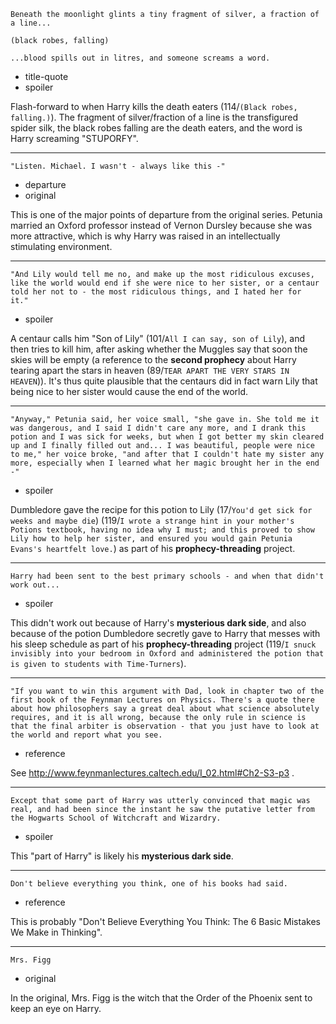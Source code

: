 ```
Beneath the moonlight glints a tiny fragment of silver, a fraction of a line...

(black robes, falling)

...blood spills out in litres, and someone screams a word.
```

* title-quote
* spoiler

Flash-forward to when Harry kills the death eaters (114/`(Black robes,
falling.)`).  The fragment of silver/fraction of a line is the
transfigured spider silk, the black robes falling are the death
eaters, and the word is Harry screaming "STUPORFY".

---

```
"Listen. Michael. I wasn't - always like this -"
```

* departure
* original

This is one of the major points of departure from the original series.
Petunia married an Oxford professor instead of Vernon Dursley because
she was more attractive, which is why Harry was raised in an
intellectually stimulating environment.

---

```
"And Lily would tell me no, and make up the most ridiculous excuses,
like the world would end if she were nice to her sister, or a centaur
told her not to - the most ridiculous things, and I hated her for
it."
```

* spoiler

A centaur calls him "Son of Lily" (101/`All I can say, son of Lily`),
and then tries to kill him, after asking whether the Muggles say that
soon the skies will be empty (a reference to the **second prophecy**
about Harry tearing apart the stars in heaven (89/`TEAR APART THE VERY
STARS IN HEAVEN`)).  It's thus quite plausible that the centaurs did
in fact warn Lily that being nice to her sister would cause the end of
the world.

---

```
"Anyway," Petunia said, her voice small, "she gave in. She told me it
was dangerous, and I said I didn't care any more, and I drank this
potion and I was sick for weeks, but when I got better my skin cleared
up and I finally filled out and... I was beautiful, people were nice
to me," her voice broke, "and after that I couldn't hate my sister any
more, especially when I learned what her magic brought her in the end
-"
```

* spoiler

Dumbledore gave the recipe for this potion to Lily (17/`You'd get sick
for weeks and maybe die`) (119/`I wrote a strange hint in your
mother's Potions textbook, having no idea why I must; and this proved
to show Lily how to help her sister, and ensured you would gain
Petunia Evans's heartfelt love.`) as part of his
**prophecy-threading** project.

---

```
Harry had been sent to the best primary schools - and when that didn't
work out...
```

* spoiler

This didn't work out because of Harry's **mysterious dark side**, and
also because of the potion Dumbledore secretly gave to Harry that
messes with his sleep schedule as part of his **prophecy-threading**
project (119/`I snuck invisibly into your bedroom in Oxford and
administered the potion that is given to students with Time-Turners`).

---

```
"If you want to win this argument with Dad, look in chapter two of the
first book of the Feynman Lectures on Physics. There's a quote there
about how philosophers say a great deal about what science absolutely
requires, and it is all wrong, because the only rule in science is
that the final arbiter is observation - that you just have to look at
the world and report what you see.
```

* reference

See http://www.feynmanlectures.caltech.edu/I_02.html#Ch2-S3-p3 .

---

```
Except that some part of Harry was utterly convinced that magic was
real, and had been since the instant he saw the putative letter from
the Hogwarts School of Witchcraft and Wizardry.
```

* spoiler

This "part of Harry" is likely his **mysterious dark side**.

---

```
Don't believe everything you think, one of his books had said.
```

* reference

This is probably "Don't Believe Everything You Think: The 6 Basic
Mistakes We Make in Thinking".

---

```
Mrs. Figg
```

* original

In the original, Mrs. Figg is the witch that the Order of the Phoenix
sent to keep an eye on Harry.
